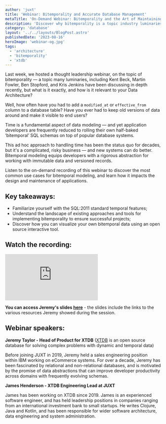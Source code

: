 ```yaml
---
author: 'juxt'
title: 'Webinar: Bitemporality and Accurate Database Management'
metaTitle: 'On-Demand Webinar: Bitemporality and the Art of Maintaining Accurate Databases'
description: 'Discover why bitemporality is a topic industry luminaries are talking about, and how it will likely to impact your work in 2024'
category: 'database'
layout: '../../layouts/BlogPost.astro'
publishedDate: '2023-08-16'
heroImage: 'webinar-og.jpg'
tags:
  - 'architecture'
  - 'bitemporality'
  - 'xtdb'
---
```


Last week, we hosted a thought leadership webinar, on the topic of bitemporality — a topic many luminaries, including Kent Beck, Martin Fowler, Ben Stopford, and Kris Jenkins have been discussing in depth recently, but what is it exactly, and how is it relevant to your Data Architecture?

Well, how often have you had to add a `modified_at` or `effective_from` column to a database table? Have you ever had to keep old versions of data around and make it visible to end users?

Time is a fundamental aspect of data modeling — and yet application developers are frequently reduced to rolling their own half-baked ‘bitemporal’ SQL schemas on top of popular database systems.

This ad hoc approach to handling time has been the status quo for decades, but it's a complicated, risky business — and new systems can do better.
Bitemporal modeling equips developers with a rigorous abstraction for working with immutable data and versioned records.

Listen to the on-demand recording of this webinar to discover the most common use cases for bitemporal modeling, and learn how it impacts the design and maintenance of applications.

## Key takeaways:

- Familiarize yourself with the SQL:2011 standard temporal features;
- Understand the landscape of existing approaches and tools for implementing bitemporality to ensure successful projects;
- Discover how you can visualize your own bitemporal data using an open source interactive tool.

## Watch the recording:

<iframe class='md:w-[560px] w-full h-[315px]' src="https://www.youtube.com/embed/D3KUMBEapyw" title="YouTube video player" frameborder="0" allow="accelerometer; autoplay; clipboard-write; encrypted-media; gyroscope; picture-in-picture; web-share" allowfullscreen></iframe>

**You can access Jeremy's slides <a href='/slides/juxt-bitemporality-webinar-230810.pdf' target='_blank'> here</a>** - the slides include the links to the various resources Jeremy showed during the session.

## Webinar speakers:

**Jeremy Taylor - Head of Product for XTDB** (<a href='https://www.xtdb.com/' target='_blank'>XTDB</a> is an open source database for solving complex problems with dynamic and temporal data)

Before joining JUXT in 2019, Jeremy held a sales engineering position within IBM working on eCommerce systems. For over a decade, Jeremy has been fascinated by relational and non-relational databases, and is motivated by the promise of data abstractions that can improve developer productivity across domains with frequently evolving schemas.

**James Henderson - XTDB Engineering Lead at JUXT**

James has been working on XTDB since 2019. James is an experienced software engineer, and has held leadership positions in companies ranging from an international investment bank to small startups. He writes Clojure, Java and Kotlin, and has been responsible for wider software architecture, data engineering and system administration.
